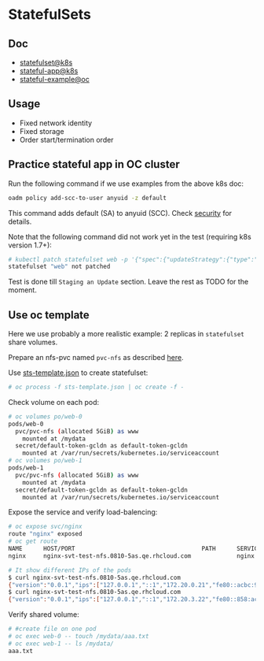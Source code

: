 # StatefulSets

## Doc

* [statefulset@k8s](https://kubernetes.io/docs/concepts/workloads/controllers/statefulset/)
* [stateful-app@k8s](https://kubernetes.io/docs/tutorials/stateful-application/basic-stateful-set/)
* [stateful-example@oc](https://github.com/openshift/origin/tree/master/examples/statefulsets)

## Usage

* Fixed network identity
* Fixed storage
* Order start/termination order

## Practice stateful app in OC cluster
Run the following command if we use examples from the above k8s doc:

```sh
oadm policy add-scc-to-user anyuid -z default
```
This command adds default (SA) to anyuid (SCC). Check [security](security.md) for details.

Note that the following command did not work yet in the test (requiring k8s version 1.7+):

```sh
# kubectl patch statefulset web -p '{"spec":{"updateStrategy":{"type":"RollingUpdate"}}}'
statefulset "web" not patched
```

Test is done till <code>Staging an Update</code> section. Leave the rest as TODO for the moment.

## Use oc template
Here we use probably a more realistic example: 2 replicas in <code>statefulset</code> share volumes.

Prepare an nfs-pvc named <code>pvc-nfs</code> as described [here](storage.md).

Use [sts-template.json](../files/sts-template.json) to create statefulset:

```sh
# oc process -f sts-template.json | oc create -f -
```

Check volume on each pod:

```sh
# oc volumes po/web-0
pods/web-0
  pvc/pvc-nfs (allocated 5GiB) as www
    mounted at /mydata
  secret/default-token-gcldn as default-token-gcldn
    mounted at /var/run/secrets/kubernetes.io/serviceaccount
# oc volumes po/web-1
pods/web-1
  pvc/pvc-nfs (allocated 5GiB) as www
    mounted at /mydata
  secret/default-token-gcldn as default-token-gcldn
    mounted at /var/run/secrets/kubernetes.io/serviceaccount
```

Expose the service and verify load-balencing:

```sh
# oc expose svc/nginx
route "nginx" exposed
# oc get route 
NAME      HOST/PORT                                    PATH      SERVICES   PORT      TERMINATION   WILDCARD
nginx     nginx-svt-test-nfs.0810-5as.qe.rhcloud.com             nginx      web                     None

# It show different IPs of the pods
$ curl nginx-svt-test-nfs.0810-5as.qe.rhcloud.com
{"version":"0.0.1","ips":["127.0.0.1","::1","172.20.0.21","fe80::acbc:9aff:fead:23e"],"now":"2017-08-11T01:47:45.690819416Z"}
$ curl nginx-svt-test-nfs.0810-5as.qe.rhcloud.com
{"version":"0.0.1","ips":["127.0.0.1","::1","172.20.3.22","fe80::858:acff:fe14:316"],"now":"2017-08-11T01:47:48.775137287Z"}
```
Verify shared volume:

```sh
# #create file on one pod
# oc exec web-0 -- touch /mydata/aaa.txt
# oc exec web-1 -- ls /mydata/
aaa.txt
```

